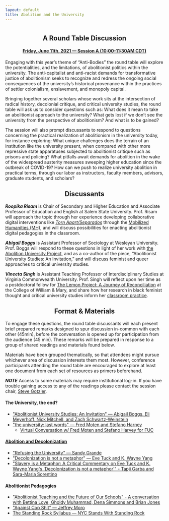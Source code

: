 ```yaml
---
layout: default
title: Abolition and the University
---
```


<div class="home" id="home">
  <h1 class="pageTitle"></h1>
</div>

<div align="center">
  <h2>A Round Table Discussion</h2>
  <h4> <a href="https://docs.google.com/document/d/18HEW_27VDtM16T-CtSQkqi6ZSH8nTQ_nRAT15qp1G8c/edit#bookmark=id.gdr07gurzxlu" target="_blank"> Friday, June 11th, 2021 — Session A (10:00-11:30AM CDT)</a></h4>
</div>

Engaging with this year’s theme of “Anti-Bodies” the round table will explore the potentialities, and the limitations, of abolitionist politics within the university. The anti-capitalist and anti-racist demands for transformative justice of abolitionism seeks to recognize and redress the ongoing social consequences of the university’s historical provenance within the practices of settler colonialism, enslavement, and monopoly capital.

Bringing together several scholars whose work sits at the intersection of radical history, decolonial critique, and critical university studies, the round table will ask us to consider questions such as: What does it mean to take an abolitionist approach to the university? What gets lost if we don’t see the university from the perspective of abolitionism? And what is to be gained?

The session will also prompt discussants to respond to questions concerning the practical realization of abolitionism in the university today, for instance exploring: What unique challenges does the terrain of an institution like the university present, when compared with other more repressive state apparatuses subjected to abolitionist critique such as prisons and policing? What pitfalls await demands for abolition in the wake of the widespread austerity measures sweeping higher education since the outbreak of COVID-19? How can we push to realize university abolition in practical terms, through our labor as instructors, faculty members, advisors, graduate students, and scholars?

<div align="center">
  <h2>Discussants</h2>
</div>

***Roopika Risam*** is Chair of Secondary and Higher Education and Associate Professor of Education and English at Salem State University. Prof. Risam will approach the topic through her experience developing collaborative digital interventions like <a href="http://xpmethod.columbia.edu/torn-apart/volume/2/index" target="_blank">*Torn Apart/Separados*</a> through the <a href="https://xpmethod.columbia.edu/torn-apart/credits.html" target="_blank">Mobilized Humanities (MH)</a>, and will discuss possibilities for enacting abolitionist digital pedagogies in the classroom.

***Abigail Boggs*** is Assistant Professor of Sociology at Wesleyan University. Prof. Boggs will respond to these questions in light of her work with <a href="https://abolition.university/" target="_blank">the Abolition University Project</a>, and as a co-author of the piece, “Abolitionist University Studies: An Invitation,” and will discuss feminist and queer approaches to critical university studies.

***Vineeta Singh*** is Assistant Teaching Professor of Interdisciplinary Studies at Virginia Commonwealth University. Prof. Singh will reflect upon her time as a postdoctoral fellow for <a href="https://www.wm.edu/sites/lemonproject/" target="_blank">The Lemon Project: A Journey of Reconciliation</a> at the College of William & Mary, and share how her research in black feminist thought and critical university studies inform her <a href="https://amsj.blog/2021/03/26/on-grading-2/" target="_blank">classroom practice</a>.

<div align="center">
  <h2>Format & Materials</h2>
</div>

To engage these questions, the round table discussants will each present brief prepared remarks designed to spur discussion in-common with each other (45min), before the conversation is opened up for participation from the audience (45 min). These remarks will be prepared in response to a group of shared readings and materials found below.

Materials have been grouped thematically, so that attendees might pursue whichever area of discussion interests them most. However, conference participants attending the round table are encouraged to explore at least one document from each set of resources as primers beforehand.

***NOTE*** Access to some materials may require institutional log-in. If you have trouble gaining access to any of the readings please contact the session chair, [Steve Gotzler](mailto:sgotzler@andrew.cmu.edu).

#### The University, the end?
- <a href="https://abolition.university/wp-content/uploads/2019/08/Abolitionist-University-Studies_-An-Invitation-Release-1-version.pdf" target="_blank">"Abolitionist University Studies: An Invitation" — Abigail Boggs, Eli Meyerhoff, Nick Mitchell, and Zach Schwartz-Weinstein</a>
- <a href="https://anthropology.fas.harvard.edu/files/anthrodept/files/the_university_last_words_fred_moten_and_stefano_harney.pdf" target="_blank">"the university: last words" — Fred Moten and Stefano Harney</a>
  - <a href="https://www.youtube.com/watch?v=zqWMejD_XU8" target="_blank">Virtual Conversation w/ Fred Moten and Stefano Harvey for FUC

#### Abolition and Decolonization
- <a href="https://www.academia.edu/37026360/Refusing_the_University" target="_blank">"Refusing the University" — Sandy Grande</a>
- <a href="https://clas.osu.edu/sites/clas.osu.edu/files/Tuck%20and%20Yang%202012%20Decolonization%20is%20not%20a%20metaphor.pdf" target="_blank">"Decolonization is not a metaphor" — Eve Tuck and K. Wayne Yang</a>
- <a href="https://onlinelibrary.wiley.com/doi/epdf/10.1111/anti.12615" target="_blank">"Slavery is a Metaphor: A Critical Commentary on Eve Tuck and K. Wayne Yang's 'Decolonization is not a metaphor'" - Tapji Garba and Sara-Maria Sorentino</a>

#### Abolitionist Pedagogies
- <a href="https://www.youtube.com/watch?v=uJZ3RPJ2rNc" target="_blank">"Abolitionist Teaching and the Future of Our Schools" - A conversation with Bettina Love, Gholdy Muhammad, Dena Simmons and Brian Jones</a>
- <a href="https://jeffreymoro.com/blog/2020-02-13-against-cop-shit/" target="_blank">"Against Cop Shit" — Jeffrey Moro</a>
- <a href="https://nycstandswithstandingrock.wordpress.com/standingrocksyllabus/" target="_blank">The Standing Rock Syllabus — NYC Stands With Standing Rock</a>
